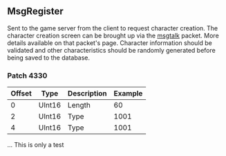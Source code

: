 ## MsgRegister
Sent to the game server from the client to request character creation. The character creation screen can be brought up via the [msgtalk](msgtalk) packet. More details available on that packet's page. Character information should be validated and other characteristics should be randomly generated before being saved to the database.

### Patch 4330
| Offset | Type     | Description | Example |
|--------|----------|-------------|---------|
| 0      | UInt16   | Length      | 60      |
| 2      | UInt16   | Type        | 1001    |
| 4      | UInt16   | Type        | 1001    |

... This is only a test